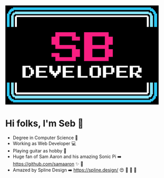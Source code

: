 ![SBDeveloper90 Logo](https://github.com/sbdeveloper90/sbdeveloper90/blob/main/logo-sb.png)


# Hi folks, I'm Seb :wave:
- Degree in Computer Science :school:
- Working as Web Developer :computer:
- Playing guitar as hobby :guitar:
- Huge fan of Sam Aaron and his amazing Sonic Pi :arrow_right: https://github.com/samaaron ✨ 🚀
- Amazed by Spline Design :arrow_right: https://spline.design/ :heart_eyes: :white_square_button: :large_blue_circle: :large_orange_diamond:
